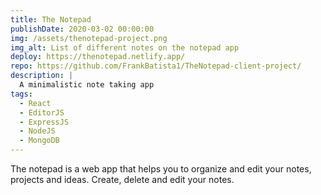 ```yaml
---
title: The Notepad
publishDate: 2020-03-02 00:00:00
img: /assets/thenotepad-project.png
img_alt: List of different notes on the notepad app
deploy: https://thenotepad.netlify.app/
repo: https://github.com/FrankBatista1/TheNotepad-client-project/
description: |
  A minimalistic note taking app
tags:
  - React
  - EditorJS
  - ExpressJS
  - NodeJS
  - MongoDB
---
```


The notepad is a web app that helps you to organize and edit your notes, projects and ideas.
Create, delete and edit your notes.